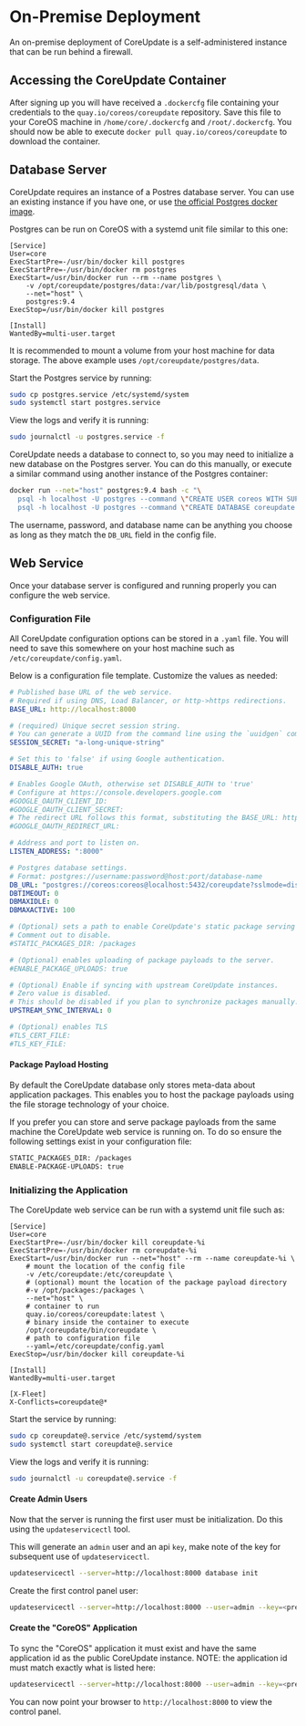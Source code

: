 # On-Premise Deployment

An on-premise deployment of CoreUpdate is a self-administered instance that can be run behind a firewall.

## Accessing the CoreUpdate Container

After signing up you will have received a `.dockercfg` file containing your credentials to the `quay.io/coreos/coreupdate` repository.
Save this file to your CoreOS machine in `/home/core/.dockercfg` and `/root/.dockercfg`.
You should now be able to execute `docker pull quay.io/coreos/coreupdate` to download the container.

## Database Server

CoreUpdate requires an instance of a Postres database server.
You can use an existing instance if you have one, or use [the official Postgres docker image](https://registry.hub.docker.com/_/postgres/).

Postgres can be run on CoreOS with a systemd unit file similar to this one: 
```
[Service]
User=core
ExecStartPre=-/usr/bin/docker kill postgres
ExecStartPre=-/usr/bin/docker rm postgres
ExecStart=/usr/bin/docker run --rm --name postgres \
    -v /opt/coreupdate/postgres/data:/var/lib/postgresql/data \
    --net="host" \
    postgres:9.4
ExecStop=/usr/bin/docker kill postgres

[Install]
WantedBy=multi-user.target
```

It is recommended to mount a volume from your host machine for data storage.
The above example uses `/opt/coreupdate/postgres/data`.

Start the Postgres service by running:  
```bash
sudo cp postgres.service /etc/systemd/system
sudo systemctl start postgres.service
```

View the logs and verify it is running:  
```bash
sudo journalctl -u postgres.service -f
```

CoreUpdate needs a database to connect to, so you may need to initialize a new database on the Postgres server.
You can do this manually, or execute a similar command using another instance of the Postgres container:  

```bash
docker run --net="host" postgres:9.4 bash -c "\
  psql -h localhost -U postgres --command \"CREATE USER coreos WITH SUPERUSER 'coreos';\" && \
  psql -h localhost -U postgres --command \"CREATE DATABASE coreupdate OWNER coreos;\""
```

The username, password, and database name can be anything you choose as long as they match the `DB_URL` field in the config file.

## Web Service

Once your database server is configured and running properly you can configure the web service.

### Configuration File

All CoreUpdate configuration options can be stored in a `.yaml` file.
You will need to save this somewhere on your host machine such as `/etc/coreupdate/config.yaml`.

Below is a configuration file template. Customize the values as needed:  

```yaml
# Published base URL of the web service.
# Required if using DNS, Load Balancer, or http->https redirections.
BASE_URL: http://localhost:8000

# (required) Unique secret session string.
# You can generate a UUID from the command line using the `uuidgen` command
SESSION_SECRET: "a-long-unique-string"

# Set this to 'false' if using Google authentication.
DISABLE_AUTH: true

# Enables Google OAuth, otherwise set DISABLE_AUTH to 'true'
# Configure at https://console.developers.google.com
#GOOGLE_OAUTH_CLIENT_ID:
#GOOGLE_OAUTH_CLIENT_SECRET:
# The redirect URL follows this format, substituting the BASE_URL: http://localhost:8000/admin/v1/oauth/login
#GOOGLE_OAUTH_REDIRECT_URL:

# Address and port to listen on.
LISTEN_ADDRESS: ":8000"

# Postgres database settings.
# Format: postgres://username:password@host:port/database-name
DB_URL: "postgres://coreos:coreos@localhost:5432/coreupdate?sslmode=disable"
DBTIMEOUT: 0
DBMAXIDLE: 0
DBMAXACTIVE: 100

# (Optional) sets a path to enable CoreUpdate's static package serving feature.
# Comment out to disable.
#STATIC_PACKAGES_DIR: /packages

# (Optional) enables uploading of package payloads to the server.
#ENABLE_PACKAGE_UPLOADS: true

# (Optional) Enable if syncing with upstream CoreUpdate instances.
# Zero value is disabled.
# This should be disabled if you plan to synchronize packages manually.
UPSTREAM_SYNC_INTERVAL: 0

# (Optional) enables TLS
#TLS_CERT_FILE:
#TLS_KEY_FILE:
```

#### Package Payload Hosting

By default the CoreUpdate database only stores meta-data about application packages.
This enables you to host the package payloads using the file storage technology of your choice.

If you prefer you can store and serve package payloads from the same machine the CoreUpdate web service is running on.
To do so ensure the following settings exist in your configuration file:  

```bash
STATIC_PACKAGES_DIR: /packages
ENABLE-PACKAGE-UPLOADS: true
```

### Initializing the Application

The CoreUpdate web service can be run with a systemd unit file such as:  

```
[Service]
User=core
ExecStartPre=-/usr/bin/docker kill coreupdate-%i
ExecStartPre=-/usr/bin/docker rm coreupdate-%i
ExecStart=/usr/bin/docker run --net="host" --rm --name coreupdate-%i \
    # mount the location of the config file
    -v /etc/coreupdate:/etc/coreupdate \
    # (optional) mount the location of the package payload directory
    #-v /opt/packages:/packages \
    --net="host" \
    # container to run
    quay.io/coreos/coreupdate:latest \
    # binary inside the container to execute
    /opt/coreupdate/bin/coreupdate \
    # path to configuration file
    --yaml=/etc/coreupdate/config.yaml
ExecStop=/usr/bin/docker kill coreupdate-%i

[Install]
WantedBy=multi-user.target

[X-Fleet]
X-Conflicts=coreupdate@*
```

Start the service by running:

```bash
sudo cp coreupdate@.service /etc/systemd/system
sudo systemctl start coreupdate@.service
```

View the logs and verify it is running:

```bash
sudo journalctl -u coreupdate@.service -f
```

#### Create Admin Users

Now that the server is running the first user must be initialization.
Do this using the `updateservicectl` tool.

This will generate an `admin` user and an api `key`, make note of the key for subsequent use of `updateservicectl`.

```bash
updateservicectl --server=http://localhost:8000 database init
```

Create the first control panel user:

```bash
updateservicectl --server=http://localhost:8000 --user=admin --key=<previously-generated-key> admin-user create google.apps.email@example.com
```

#### Create the "CoreOS" Application

To sync the "CoreOS" application it must exist and have the same application id as the public CoreUpdate instance.
NOTE: the application id must match exactly what is listed here:

```bash
updateservicectl --server=http://localhost:8000 --user=admin --key=<previously-generated-key> app create --label=CoreOS --app-id=e96281a6-d1af-4bde-9a0a-97b76e56dc57
```

You can now point your browser to `http://localhost:8000` to view the control panel.


